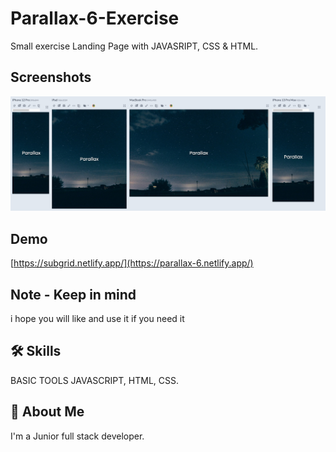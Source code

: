 # Parallax-6-Exercise

Small exercise Landing Page with JAVASRIPT, CSS & HTML.


## Screenshots
![App Screenshot](screenshot/SCR-20240328-twtn.jpeg)

## Demo
[https://subgrid.netlify.app/](https://parallax-6.netlify.app/)

## Note - Keep in mind
i hope you will like and use it if you need it

## 🛠 Skills
BASIC TOOLS JAVASCRIPT, HTML, CSS.


## 🚀 About Me
I'm a Junior full stack developer.